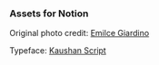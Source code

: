 ### Assets for Notion

Original photo credit: [Emilce Giardino](https://unsplash.com/photos/atp3R2m18lg)

Typeface: [Kaushan Script](https://fonts.google.com/specimen/Kaushan+Script)
